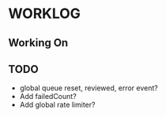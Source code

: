 # WORKLOG

## Working On


## TODO

*   global queue reset, reviewed, error event?
*   Add failedCount?
*   Add global rate limiter?
